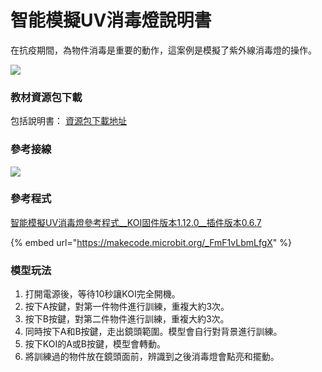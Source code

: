 # 智能模擬UV消毒燈說明書

在抗疫期間，為物件消毒是重要的動作，這案例是模擬了紫外線消毒燈的操作。

![](https://kittenbothk.readthedocs.io/en/latest/\_images/uvlight1.png)

### 教材資源包下載

包括說明書： [資源包下載地址](https://bit.ly/AIHealthCareSetBuildingGuide)

### 參考接線

![](https://kittenbothk.readthedocs.io/en/latest/\_images/uvlightcon.png)

### 參考程式

[智能模擬UV消毒燈參考程式\_\_KOI固件版本1.12.0\_\_插件版本0.6.7](https://makecode.microbit.org/\_FmF1vLbmLfgX)

{% embed url="https://makecode.microbit.org/_FmF1vLbmLfgX" %}

### 模型玩法

1. 打開電源後，等待10秒讓KOI完全開機。
2. 按下A按鍵，對第一件物件進行訓練，重複大約3次。
3. 按下B按鍵，對第二件物件進行訓練，重複大約3次。
4. 同時按下A和B按鍵，走出鏡頭範圍。模型會自行對背景進行訓練。
5. 按下KOI的A或B按鍵，模型會轉動。
6. 將訓練過的物件放在鏡頭面前，辨識到之後消毒燈會點亮和擺動。
